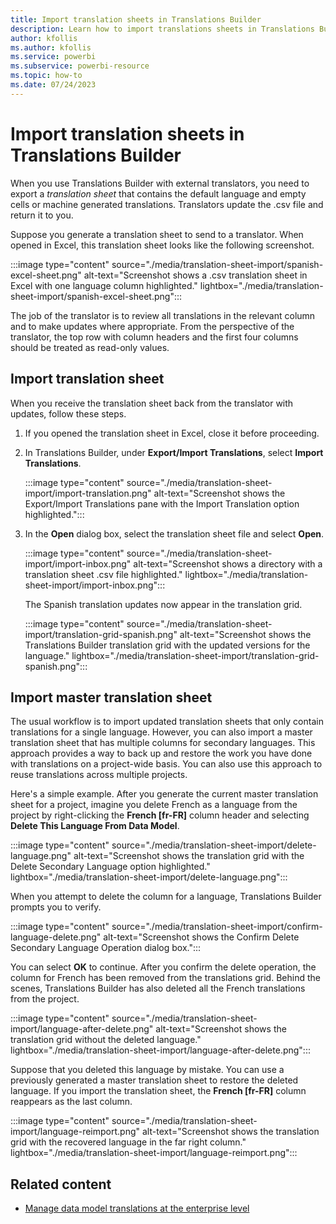 ```yaml
---
title: Import translation sheets in Translations Builder
description: Learn how to import translations sheets in Translations Builder. Human translators use these .csv files to provide translations to localize Power BI reports.
author: kfollis   
ms.author: kfollis
ms.service: powerbi
ms.subservice: powerbi-resource
ms.topic: how-to
ms.date: 07/24/2023
---
```

# Import translation sheets in Translations Builder

When you use Translations Builder with external translators, you need to export a *translation sheet* that contains the default language and empty cells or machine generated translations. Translators update the .csv file and return it to you.

Suppose you generate a translation sheet to send to a translator. When opened in Excel, this translation sheet looks like the following screenshot.

:::image type="content" source="./media/translation-sheet-import/spanish-excel-sheet.png" alt-text="Screenshot shows a .csv translation sheet in Excel with one language column highlighted." lightbox="./media/translation-sheet-import/spanish-excel-sheet.png":::

The job of the translator is to review all translations in the relevant column and to make updates where appropriate. From the perspective of the translator, the top row with column headers and the first four columns should be treated as read-only values.

## Import translation sheet

When you receive the translation sheet back from the translator with updates, follow these steps.

1. If you opened the translation sheet in Excel, close it before proceeding.
1. In Translations Builder, under **Export/Import Translations**, select **Import Translations**.

   :::image type="content" source="./media/translation-sheet-import/import-translation.png" alt-text="Screenshot shows the Export/Import Translations pane with the Import Translation option highlighted.":::

1. In the **Open** dialog box, select the translation sheet file and select **Open**.

   :::image type="content" source="./media/translation-sheet-import/import-inbox.png" alt-text="Screenshot shows a directory with a translation sheet .csv file highlighted." lightbox="./media/translation-sheet-import/import-inbox.png":::

   The Spanish translation updates now appear in the translation grid.

   :::image type="content" source="./media/translation-sheet-import/translation-grid-spanish.png" alt-text="Screenshot shows the Translations Builder translation grid with the updated versions for the language." lightbox="./media/translation-sheet-import/translation-grid-spanish.png":::

## Import master translation sheet

The usual workflow is to import updated translation sheets that only contain translations for a single language. However, you can also import a master translation sheet that has multiple columns for secondary languages. This approach provides a way to back up and restore the work you have done with translations on a project-wide basis. You can also use this approach to reuse translations across multiple projects.

Here's a simple example. After you generate the current master translation sheet for a project, imagine you delete French as a language from the project by right-clicking the **French [fr-FR]** column header and selecting **Delete This Language From Data Model**.

:::image type="content" source="./media/translation-sheet-import/delete-language.png" alt-text="Screenshot shows the translation grid with the Delete Secondary Language option highlighted." lightbox="./media/translation-sheet-import/delete-language.png":::

When you attempt to delete the column for a language, Translations Builder prompts you to verify.

:::image type="content" source="./media/translation-sheet-import/confirm-language-delete.png" alt-text="Screenshot shows the Confirm Delete Secondary Language Operation dialog box.":::

You can select **OK** to continue. After you confirm the delete operation, the column for French has been removed from the translations grid. Behind the scenes, Translations Builder has also deleted all the French translations from the project.

:::image type="content" source="./media/translation-sheet-import/language-after-delete.png" alt-text="Screenshot shows the translation grid without the deleted language." lightbox="./media/translation-sheet-import/language-after-delete.png":::

Suppose that you deleted this language by mistake. You can use a previously generated a master translation sheet to restore the deleted language. If you import the translation sheet, the **French [fr-FR]** column reappears as the last column.

:::image type="content" source="./media/translation-sheet-import/language-reimport.png" alt-text="Screenshot shows the translation grid with the recovered language in the far right column." lightbox="./media/translation-sheet-import/language-reimport.png":::

## Related content

- [Manage data model translations at the enterprise level](translation-manage-data-model-enterprise.md)
